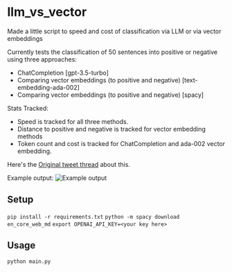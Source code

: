 # llm_vs_vector
Made a little script to speed and cost of classification via LLM or via vector embeddings

Currently tests the classification of 50 sentences into positive or negative using three approaches:
- ChatCompletion [gpt-3.5-turbo]
- Comparing vector embeddings (to positive and negative) [text-embedding-ada-002]
- Comparing vector embeddings (to positive and negative) [spacy]

Stats Tracked:
- Speed is tracked for all three methods.
- Distance to positive and negative is tracked for vector embedding methods
- Token count and cost is tracked for ChatCompletion and ada-002 vector embedding.

Here's the <a href="http://yoheinaka](https://twitter.com/yoheinakajima/status/1688032436788322304" target="_blank">Original tweet thread</a> about this.

Example output:
<img src="https://pbs.twimg.com/media/F21AulEb0AAPC5A?format=jpg&name=4096x4096" alt="Example output">



## Setup
`pip install -r requirements.txt`
`python -m spacy download en_core_web_md`
`export OPENAI_API_KEY=<your key here>`

## Usage
`python main.py`